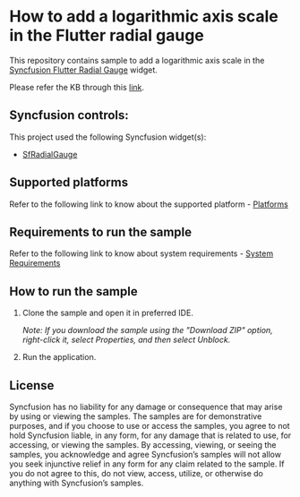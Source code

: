 # How to add a logarithmic axis scale in the Flutter radial gauge

This repository contains sample to add a logarithmic axis scale in the [Syncfusion Flutter Radial Gauge](https://help.syncfusion.com/flutter/radial-gauge/getting-started) widget.

Please refer the KB through this [link](https://www.syncfusion.com/kb/11473/how-to-apply-the-gradient-for-scale-and-pointers-in-the-flutter-radial-gauge-sfradialgauge).

## Syncfusion controls:

This project used the following Syncfusion widget(s):
* [SfRadialGauge](https://www.syncfusion.com/flutter-widgets/flutter-radial-gauge)

## Supported platforms

Refer to the following link to know about the supported platform - [Platforms](https://help.syncfusion.com/flutter/system-requirements#supported-platforms)

## Requirements to run the sample

Refer to the following link to know about system requirements - [System Requirements](https://help.syncfusion.com/flutter/system-requirements)

## How to run the sample

1. Clone the sample and open it in preferred IDE.

   *Note: If you download the sample using the "Download ZIP" option, right-click it, select Properties, and then select Unblock.*

2. Run the application.

## License

Syncfusion has no liability for any damage or consequence that may arise by using or viewing the samples. The samples are for demonstrative purposes, and if you choose to use or access the samples, you agree to not hold Syncfusion liable, in any form, for any damage that is related to use, for accessing, or viewing the samples. By accessing, viewing, or seeing the samples, you acknowledge and agree Syncfusion’s samples will not allow you seek injunctive relief in any form for any claim related to the sample. If you do not agree to this, do not view, access, utilize, or otherwise do anything with Syncfusion’s samples.
